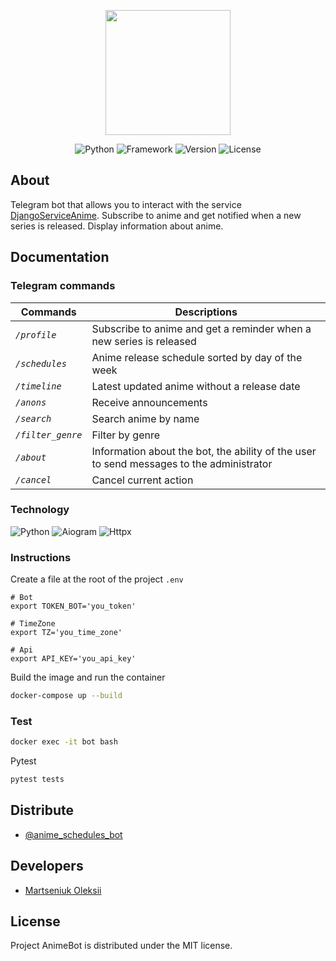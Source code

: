 <p align="center">
      <img src="https://i.ibb.co/nQKkFXM/telegram-icon.png" width="200">
</p>

<p align="center">
   <img src="https://img.shields.io/badge/Python-3.10.6-blue" alt="Python">
   <img src="https://img.shields.io/badge/Framework-Aiogram%202.21-blueviolet" alt="Framework">
   <img src="https://img.shields.io/badge/Version-v1.0-blue" alt=" Version">
   <img src="https://img.shields.io/badge/License-MIT-brightgreen" alt="License">
</p>

## About

Telegram bot that allows you to interact with the service [DjangoServiceAnime](https://github.com/OleksiiMartseniuk/django_service_anime). Subscribe to anime and get notified when a new series is released. Display information about anime.

## Documentation

### Telegram commands

|Commands|Descriptions|
|-------|--------|
|*`/profile`*|Subscribe to anime and get a reminder when a new series is released|
|*`/schedules`*|Anime release schedule sorted by day of the week|
|*`/timeline`*|Latest updated anime without a release date|
|*`/anons`*|Receive announcements|
|*`/search`*|Search anime by name|
|*`/filter_genre`*|Filter by genre|
|*`/about`*|Information about the bot, the ability of the user to send messages to the administrator|
|*`/cancel`*|Cancel current action|

### Technology

![Python](https://img.shields.io/badge/-Python-blue?style=flat-square)
![Aiogram](https://img.shields.io/badge/-Aiogram-success?style=flat-square)
![Httpx](https://img.shields.io/badge/-Httpx-blueviolet?style=flat-square)

### Instructions

Create a file at the root of the project `.env`

```
# Bot
export TOKEN_BOT='you_token'

# TimeZone
export TZ='you_time_zone'

# Api
export API_KEY='you_api_key'
```

Build the image and run the container

```bash
docker-compose up --build
```


### Test

```bash
docker exec -it bot bash
```

Pytest

```bash
pytest tests
```

## Distribute

- [@anime_schedules_bot](https://t.me/anime_schedules_bot)

## Developers

- [Martseniuk Oleksii](https://github.com/OleksiiMartseniuk)

## License

Project AnimeBot is distributed under the MIT license.
